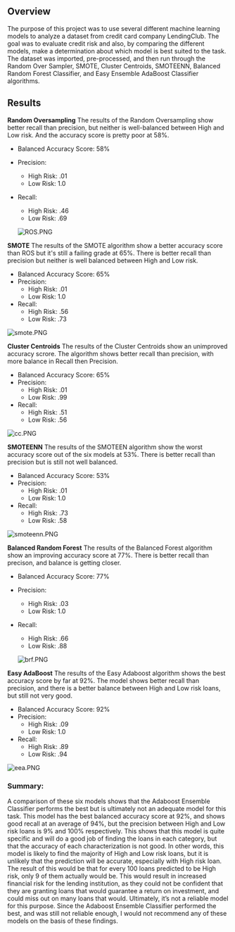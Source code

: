 ## Overview
The purpose of this project was to use several different machine learning models to analyze a dataset from credit card company LendingClub.  The goal was to evaluate credit risk and also, by comparing the different models, make a determination about which model is best suited to the task.  The dataset was imported, pre-processed, and then run through the Random Over Sampler, SMOTE, Cluster Centroids, SMOTEENN, Balanced Random Forest Classifier, and Easy Ensemble AdaBoost Classifier algorithms.

## Results 
**Random Oversampling**
The results of the Random Oversampling show better recall than precision, but neither is well-balanced between High and Low risk.  And the accuracy score is pretty poor at 58%.
- Balanced Accuracy Score: 58%
- Precision: 	
  - High Risk: .01 
  - Low Risk: 1.0
- Recall: 	
  - High Risk: .46 
  - Low Risk: .69
  
  ![ROS.PNG](https://github.com/Alawler12/Credit_Risk_Analysis/blob/main/screenshots/ROS.PNG)

**SMOTE**
The results of the SMOTE algorithm show a better accuracy score than ROS but it's still a failing grade at 65%.  There is better recall than precision but neither is well balanced between High and Low risk.
- Balanced Accuracy Score: 65%
- Precision: 	
  - High Risk: .01
  - Low Risk: 1.0
- Recall: 	
  - High Risk: .56 
  - Low Risk: .73

![smote.PNG](https://github.com/Alawler12/Credit_Risk_Analysis/blob/main/screenshots/smote.PNG)

**Cluster Centroids**
The results of the Cluster Centroids show an unimproved accuracy scrore.  The algorithm shows better recall than precision, with more balance in Recall then Precision.
- Balanced Accuracy Score: 65%
- Precision: 	
  - High Risk: .01 
  - Low Risk: .99
- Recall: 	
  - High Risk: .51 
  - Low Risk: .56

![cc.PNG](https://github.com/Alawler12/Credit_Risk_Analysis/blob/main/screenshots/cc.PNG)

**SMOTEENN**
The results of the SMOTEEN algorithm show the worst accuracy score out of the six models at 53%.  There is better recall than precision but is still not well balanced.
- Balanced Accuracy Score: 53%
- Precision: 	
  - High Risk: .01 
  - Low Risk: 1.0
- Recall: 	
  - High Risk: .73 
  - Low Risk: .58

![smoteenn.PNG](https://github.com/Alawler12/Credit_Risk_Analysis/blob/main/screenshots/smoteenn.PNG)

**Balanced Random Forest**
The results of the Balanced Forest algorithm show an improving accuracy score at 77%.  There is better recall than precison, and balance is getting closer.
- Balanced Accuracy Score: 77%
- Precision: 
  - High Risk: .03 
  - Low Risk: 1.0
- Recall: 
  - High Risk: .66 
  - Low Risk: .88
  
  ![brf.PNG](https://github.com/Alawler12/Credit_Risk_Analysis/blob/main/screenshots/brf.PNG)

**Easy AdaBoost**
The results of the Easy Adaboost algorithm shows the best accuracy score by far at 92%.  The model shows better recall than precision, and there is a better balance between High and Low risk loans, but still not very good.
- Balanced Accuracy Score: 92%
- Precision: 
  - High Risk: .09 
  - Low Risk: 1.0
- Recall: 
  - High Risk: .89 
  - Low Risk: .94

![eea.PNG](https://github.com/Alawler12/Credit_Risk_Analysis/blob/main/screenshots/eea.PNG)

### Summary: 
A comparison of these six models shows that the Adaboost Ensemble Classifier performs the best but is ultimately not an adequate model for this task.  This model has the best balanced accuracy score at 92%, and shows good recall at an average of 94%, but the precision between High and Low risk loans is 9% and 100% respectively.  This shows that this model is quite specific and will do a good job of finding the loans in each category, but that the accuracy of each characterization is not good.  In other words, this model is likely to find the majority of High and Low risk loans, but it is unlikely that the prediction will be accurate, especially with High risk loan.  The result of this would be that for every 100 loans predicted to be High risk, only 9 of them actually would be. This would result in increased financial risk for the lending institution, as they could not be confident that they are granting loans that would guarantee a return on investment, and could miss out on many loans that would.  Ultimately, it’s not a reliable model for this purpose. 
Since the Adaboost Ensemble Classifier performed the best, and was still not reliable enough, I would not recommend any of these models on the basis of these findings.


